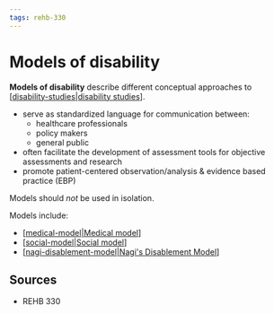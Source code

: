 ```yaml
---
tags: rehb-330
---
```


# Models of disability

**Models of disability** describe different conceptual approaches to [[disability-studies|disability studies]].

- serve as standardized language for communication between:
  - healthcare professionals
  - policy makers
  - general public
- often facilitate the development of assessment tools for objective assessments and research
- promote patient-centered observation/analysis & evidence based practice (EBP)

Models should _not_ be used in isolation.

Models include:

- [[medical-model|Medical model]]
- [[social-model|Social model]]
- [[nagi-disablement-model|Nagi's Disablement Model]]

## Sources

- REHB 330

[//begin]: # "Autogenerated link references for markdown compatibility"
[disability-studies|disability studies]: disability-studies "Disability Studies"
[medical-model|Medical model]: medical-model "Medical model"
[social-model|Social model]: social-model "Social model"
[nagi-disablement-model|Nagi's Disablement Model]: nagi-disablement-model "Nagi disablement model"
[//end]: # "Autogenerated link references"
